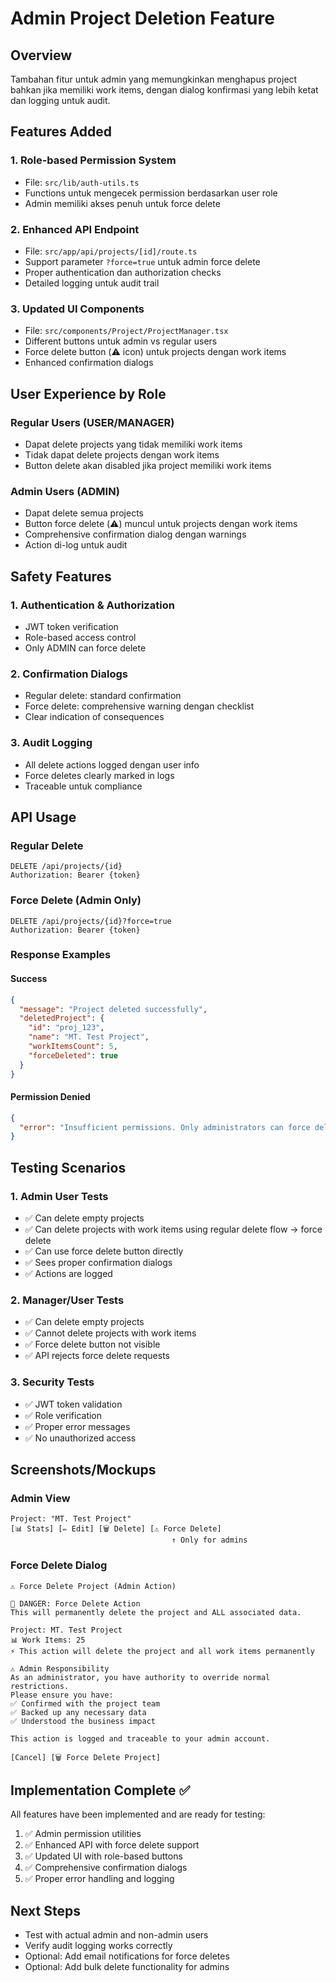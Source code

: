 # Admin Project Deletion Feature

## Overview
Tambahan fitur untuk admin yang memungkinkan menghapus project bahkan jika memiliki work items, dengan dialog konfirmasi yang lebih ketat dan logging untuk audit.

## Features Added

### 1. Role-based Permission System
- File: `src/lib/auth-utils.ts`
- Functions untuk mengecek permission berdasarkan user role
- Admin memiliki akses penuh untuk force delete

### 2. Enhanced API Endpoint 
- File: `src/app/api/projects/[id]/route.ts`
- Support parameter `?force=true` untuk admin force delete
- Proper authentication dan authorization checks
- Detailed logging untuk audit trail

### 3. Updated UI Components
- File: `src/components/Project/ProjectManager.tsx`  
- Different buttons untuk admin vs regular users
- Force delete button (⚠️ icon) untuk projects dengan work items
- Enhanced confirmation dialogs

## User Experience by Role

### Regular Users (USER/MANAGER)
- Dapat delete projects yang tidak memiliki work items
- Tidak dapat delete projects dengan work items
- Button delete akan disabled jika project memiliki work items

### Admin Users (ADMIN)
- Dapat delete semua projects
- Button force delete (⚠️) muncul untuk projects dengan work items
- Comprehensive confirmation dialog dengan warnings
- Action di-log untuk audit

## Safety Features

### 1. Authentication & Authorization
- JWT token verification
- Role-based access control
- Only ADMIN can force delete

### 2. Confirmation Dialogs
- Regular delete: standard confirmation
- Force delete: comprehensive warning dengan checklist
- Clear indication of consequences

### 3. Audit Logging
- All delete actions logged dengan user info
- Force deletes clearly marked in logs
- Traceable untuk compliance

## API Usage

### Regular Delete
```
DELETE /api/projects/{id}
Authorization: Bearer {token}
```

### Force Delete (Admin Only)  
```
DELETE /api/projects/{id}?force=true
Authorization: Bearer {token}
```

### Response Examples

#### Success
```json
{
  "message": "Project deleted successfully",
  "deletedProject": {
    "id": "proj_123",
    "name": "MT. Test Project",
    "workItemsCount": 5,
    "forceDeleted": true
  }
}
```

#### Permission Denied
```json
{
  "error": "Insufficient permissions. Only administrators can force delete projects."
}
```

## Testing Scenarios

### 1. Admin User Tests
- ✅ Can delete empty projects
- ✅ Can delete projects with work items using regular delete flow → force delete
- ✅ Can use force delete button directly
- ✅ Sees proper confirmation dialogs
- ✅ Actions are logged

### 2. Manager/User Tests  
- ✅ Can delete empty projects
- ✅ Cannot delete projects with work items
- ✅ Force delete button not visible
- ✅ API rejects force delete requests

### 3. Security Tests
- ✅ JWT token validation
- ✅ Role verification  
- ✅ Proper error messages
- ✅ No unauthorized access

## Screenshots/Mockups

### Admin View
```
Project: "MT. Test Project"
[📊 Stats] [✏️ Edit] [🗑️ Delete] [⚠️ Force Delete]
                                    ↑ Only for admins
```

### Force Delete Dialog
```
⚠️ Force Delete Project (Admin Action)

🚨 DANGER: Force Delete Action
This will permanently delete the project and ALL associated data.

Project: MT. Test Project  
📊 Work Items: 25
⚡ This action will delete the project and all work items permanently

⚠️ Admin Responsibility
As an administrator, you have authority to override normal restrictions.
Please ensure you have:
✅ Confirmed with the project team
✅ Backed up any necessary data  
✅ Understood the business impact

This action is logged and traceable to your admin account.

[Cancel] [🗑️ Force Delete Project]
```

## Implementation Complete ✅

All features have been implemented and are ready for testing:
1. ✅ Admin permission utilities
2. ✅ Enhanced API with force delete support  
3. ✅ Updated UI with role-based buttons
4. ✅ Comprehensive confirmation dialogs
5. ✅ Proper error handling and logging

## Next Steps
- Test with actual admin and non-admin users
- Verify audit logging works correctly
- Optional: Add email notifications for force deletes
- Optional: Add bulk delete functionality for admins